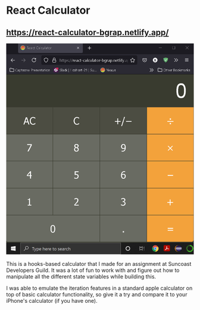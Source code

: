 # React Calculator
## https://react-calculator-bgrap.netlify.app/


![](./src/images/CaptureReactCalc.PNG)

This is a hooks-based calculator that I made for an assignment at Suncoast Developers Guild. It was a lot of fun to work with and figure out how to manipulate all the different state variables while building this. 

I was able to emulate the iteration features in a standard apple calculator on top of basic calculator functionality, so give it a try and compare it to your iPhone's calculator (if you have one).

<!--
![SDG](./docs/button.png)

Practice is key to gaining the mileage needed to conquer programming. A very common practice problem is to recreate a working calculator. A basic calculator is a good exercise in using state, effects, and components to create a powerful and robust UI.

Objectives

- Practice using functional components with hooks

- Practice implementing a UI wire-frame

Requirements

Create a simple calculator that allows the user to add, multiply, subtract, and divide two numbers. Here is a sample UI:

Notes
Take this in small steps just like we did in class. Start with the HTML, then CSS, then with basic functionality.

Explorer Mode

    - Implement something similar to the example UI using HTML and CSS inside a React app

<!-- DONE

    - As a user, I should be able to add two numbers

<!-- DONE

    - As a user, I should be able to subtract numbers

<!-- DONE

    - As a user, I should be able to add multiple numbers

<!-- DONE

    - As a user, I should be able to divide numbers

<!-- DONE

    - The clear button should reset the current calculation

<!-- DONE


add guard clauses for incorrect input -> more than one decimal point

<!-- DONE

Adventure Mode

    - Show the user their history in a list

<!-- DONE

    - Be able to chain together results. For example, the user should be able to input 2 + 3 - 4 + 5 and get the correct answer

<!-- DONE -->

<!-- - Let the user use their keyboard in addition to the mouse -->

<!-- Epic Mode -->

<!-- Using your systems calculator app as inspiration, implement as many features as you can, including, but not limited to scientific mode, exponents, and the order of operations. -->

<!-- update display when result known during performance of normal operations (not incrementing) instead of displaying zero to match the apple calculator -->

<!-- use before in css to change display symbols -->

<!-- DONE -->
